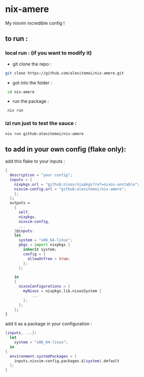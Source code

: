# nix-amere

My nixvim incredible config !

## to run :
### local run : (if you want to modify it)
- git clone the repo : 

 ```bash
 git clone https://github.com/alexitemoi/nix-amere.git
 ```

- got into the folder :

```bash
 cd nix-amere
 ```

- run the package :

```bash
 nix run 
 ```
### izi run just to test the sauce :

```bash
nix run github:alexitemoi/nix-amere
```

## to add in your own config (flake only):

add this flake to your inputs :

```nix
{
  description = "your config";
  inputs = {
    nixpkgs.url = "github:nixos/nixpkgs?ref=nixos-unstable";
    nixvim-config.url = "github:alexitemoi/nix-amere";
    };
  };
  outputs =
    {
      self,
      nixpkgs,
      nixvim-config,
      ...
    }@inputs:
    let
      system = "x86_64-linux";
      pkgs = import nixpkgs {
        inherit system;
        config = {
          allowUnfree = true;
        };
      };

    in
    {
      nixosConfigurations = {
        myNixos = nixpkgs.lib.nixosSystem {
            ...
        };
      };
    };
}
```

add it as a package in your configuration :

```nix
{inputs, ...}:
  let
    system = "x86_64-linux";
  in
{
  environment.systemPackages = [
    inputs.nixvim-config.packages.${system}.default
  ];
}
```


